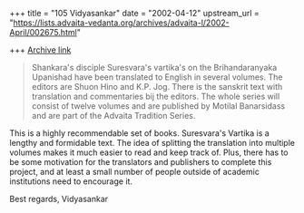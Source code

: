 +++
title = "105 Vidyasankar"
date = "2002-04-12"
upstream_url = "https://lists.advaita-vedanta.org/archives/advaita-l/2002-April/002675.html"

+++
[Archive link](https://lists.advaita-vedanta.org/archives/advaita-l/2002-April/002675.html)

>Shankara's disciple Suresvara's vartika's on the Brihandaranyaka Upanishad
>have been translated to English in several volumes. The editors are Shuon
>Hino and K.P. Jog. There is the sanskrit text  with translation and
>commentaries bij the editors. The whole series will consist of twelve
>volumes and are published by Motilal Banarsidass  and are part of the
>Advaita Tradition Series.

This is a highly recommendable set of books. Suresvara's Vartika is a
lengthy and formidable text. The idea of splitting the translation into
multiple volumes makes it much easier to read and keep track of. Plus,
there has to be some motivation for the translators and publishers to
complete this project, and at least a small number of people outside of
academic institutions need to encourage it.

Best regards,
Vidyasankar

